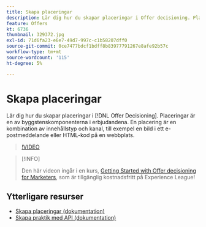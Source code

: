 ```yaml
---
title: Skapa placeringar
description: Lär dig hur du skapar placeringar i Offer decisioning. Placeringar är en av de nödvändiga byggblockskomponenterna i erbjudandena.
feature: Offers
kt: 6736
thumbnail: 329372.jpg
exl-id: 71d6fa23-e6e7-49d7-997c-c1b58207dff0
source-git-commit: 0ce7477bdcf1bdff8b83977791267e8afe92b57c
workflow-type: tm+mt
source-wordcount: '115'
ht-degree: 5%

---
```


# Skapa placeringar

Lär dig hur du skapar placeringar i [!DNL Offer Decisioning]. Placeringar är en av byggstenskomponenterna i erbjudandena. En placering är en kombination av innehållstyp och kanal, till exempel en bild i ett e-postmeddelande eller HTML-kod på en webbplats.

>[!VIDEO](https://video.tv.adobe.com/v/329372?quality=12&learn=on)

>[!INFO]
>
> Den här videon ingår i en kurs, [Getting Started with Offer decisioning for Marketers](https://experienceleague.adobe.com/?recommended=ExperiencePlatform-U-1-2020.1.offerdecisioning), som är tillgänglig kostnadsfritt på Experience League!


## Ytterligare resurser

* [Skapa placeringar (dokumentation)](https://experienceleague.adobe.com/docs/journey-optimizer/using/offer-decisioniong/create-components/creating-placements.html)
* [Skapa praktik med API (dokumentation)](https://experienceleague.adobe.com/docs/journey-optimizer/using/offer-decisioniong/api-reference/offers-api/placements/create.html)
